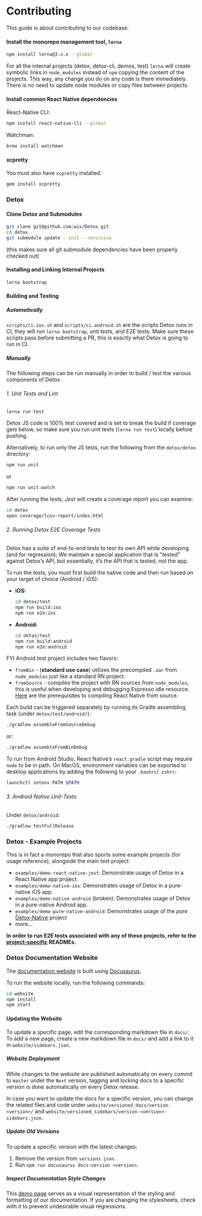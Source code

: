 # Contributing

<!-- markdownlint-configure-file { "header-increment": 0 } -->

This guide is about contributing to our codebase.

#### Install the monorepo management tool, `lerna`

```bash npm2yarn
npm install lerna@3.x.x --global
```

For all the internal projects (detox, detox-cli, demos, test) `lerna` will create symbolic links in `node_modules` instead of `npm` copying the content of the projects. This way, any change you do on any code is there immediately. There is no need to update node modules or copy files between projects.

#### Install common React Native dependencies

React-Native CLI:

```bash npm2yarn
npm install react-native-cli --global
```

Watchman:

```bash
brew install watchman
```

#### xcpretty

You must also have `xcpretty` installed:

```bash
gem install xcpretty
```

### Detox

#### Clone Detox and Submodules

```bash
git clone git@github.com:wix/Detox.git
cd detox
git submodule update --init --recursive
```

(this makes sure all git submodule dependencies have been properly checked out)

#### Installing and Linking Internal Projects

```bash
lerna bootstrap
```

#### Building and Testing

##### Automatically

`scripts/ci.ios.sh` and `scripts/ci.android.sh` are the scripts Detox runs in CI, they will run `lerna bootstrap`, unit tests, and E2E tests. Make sure these scripts pass before submitting a PR, this is exactly what Detox is going to run in CI.

##### Manually

The following steps can be run manually in order to build / test the various components of Detox.

###### 1. Unit Tests and Lint

```bash
lerna run test
```

Detox JS code is 100% test covered and is set to break the build if coverage gets below, so make sure you run unit tests (`lerna run test`) locally before pushing.

Alternatively, to run only the JS tests, run the following from the `detox/detox` directory:

```bash npm2yarn
npm run unit
```

or

```bash npm2yarn
npm run unit:watch
```

After running the tests, _Jest_ will create a coverage report you can examine:

```bash
cd detox
open coverage/lcov-report/index.html
```

###### 2. Running Detox E2E Coverage Tests

Detox has a suite of end-to-end tests to test its own API while developing (and for regression); We maintain a special application that is "tested" against Detox’s API, but essentially, it’s the API that is tested, not the app.

To run the tests, you must first build the native code and then run based on your target of choice (Android / iOS):

- **iOS:**

  ```bash npm2yarn
  cd detox/test
  npm run build:ios
  npm run e2e:ios
  ```

- **Android:**

  ```bash npm2yarn
  cd detox/test
  npm run build:android
  npm run e2e:android
  ```

FYI Android test project includes two flavors:

- `fromBin` - (**standard use case**) utilizes the precompiled `.aar` from `node_modules` just like a standard RN project.
- `fromSource` - compiles the project with RN sources from `node_modules`, this is useful when developing and debugging Espresso idle resource.
  [Here](https://github.com/facebook/react-native/wiki/Building-from-source#android) are the prerequisites to compiling React Native from source.

Each build can be triggered separately by running its Gradle assembling task (under `detox/test/android/`):

```bash
./gradlew assembleFromSourceDebug
```

or:

```bash
./gradlew assembleFromBinDebug
```

To run from Android Studio, React Native’s `react.gradle` script may require `node` to be in path.
On MacOS, environment variables can be exported to desktop applications by adding the following to your `.bashrc`/`.zshrc`:

```bash
launchctl setenv PATH $PATH
```

###### 3. Android Native Unit-Tests

Under `detox/android`:

```bash
./gradlew testFullRelease
```

### Detox - Example Projects

This is in fact a monorepo that also sports some example projects (for usage reference), alongside the main test project:

- `examples/demo-react-native-jest`: Demonstrate usage of Detox in a React Native app project.
- `examples/demo-native-ios`: Demonstrates usage of Detox in a pure-native iOS app.
- `examples/demo-native-android` (broken): Demonstrates usage of Detox in a pure-native Android app.
- `examples/demo-pure-native-android`: Demonstrates usage of the _pure_ [Detox-Native](https://github.com/wix/Detox/tree/master/detox-native/README.md) project
- more...

**In order to run E2E tests associated with any of these projects, refer to the [project-specific](https://github.com/wix/Detox/tree/master/examples) READMEs.**

### Detox Documentation Website

The [documentation website](https://wix.github.io/Detox) is built using [Docusaurus](https://docusaurus.io/).

To run the website locally, run the following commands:

```bash npm2yarn
cd website
npm install
npm start
```

#### Updating the Website

To update a specific page, edit the corresponding markdown file in `docs/`. To add a new page, create a new markdown file in `docs/` and add a link to it in `website/sidebars.json`.

##### Website Deployment

While changes to the website are published automatically on every commit to `master` under the `Next` version, tagging and locking docs to a specific version is done automatically on every Detox release.

In case you want to update the docs for a specific version, you can change the related files and code under `website/versioned_docs/version-<version>/` and `website/versioned_sidebars/version-<version>-sidebars.json`.

##### Update Old Versions

To update a specific version with the latest changes:

1. Remove the version from `versions.json`.
1. Run `npm run docusaurus docs:version <version>`.

##### Inspect Documentation Style Changes

This [demo page](demo.mdx) serves as a visual representation of the styling and formatting of our documentation.
If you are changing the stylesheets, check with it to prevent undesirable visual regressions.
